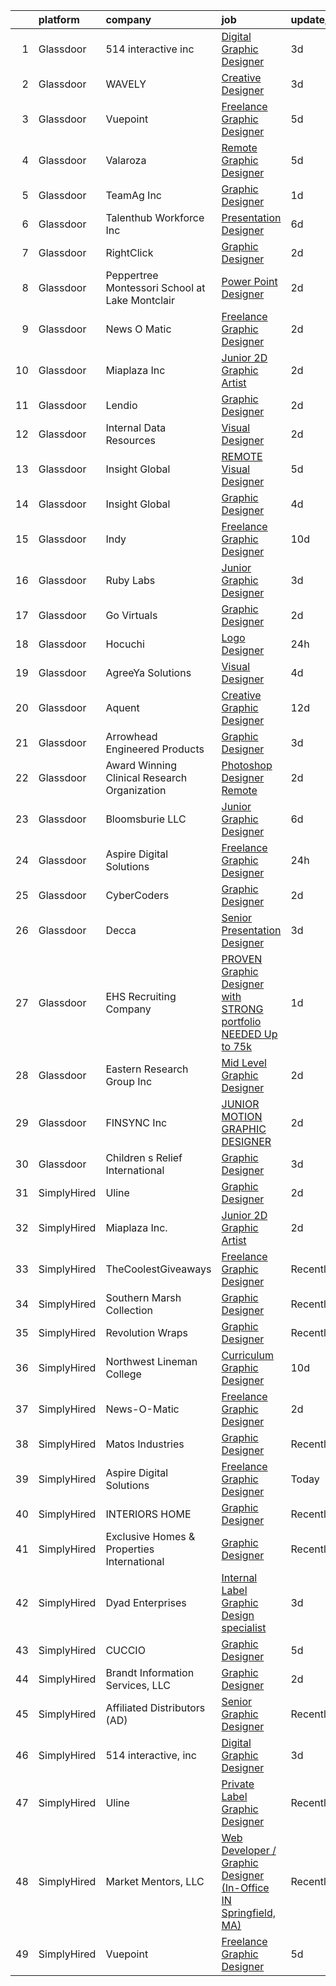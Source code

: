 

|    | platform    | company                                        | job                                                                                                                                                                                                                                                                                                                                                                                                                                                                                                                                                                                                                                                                                                                                                                                                                                                                                                                                                                                                                                                                                                                                                                                                                                                                                                                                                                                       | update_time   | location             |
|---:|:------------|:-----------------------------------------------|:------------------------------------------------------------------------------------------------------------------------------------------------------------------------------------------------------------------------------------------------------------------------------------------------------------------------------------------------------------------------------------------------------------------------------------------------------------------------------------------------------------------------------------------------------------------------------------------------------------------------------------------------------------------------------------------------------------------------------------------------------------------------------------------------------------------------------------------------------------------------------------------------------------------------------------------------------------------------------------------------------------------------------------------------------------------------------------------------------------------------------------------------------------------------------------------------------------------------------------------------------------------------------------------------------------------------------------------------------------------------------------------|:--------------|:---------------------|
|  1 | Glassdoor   | 514 interactive  inc                           | [Digital Graphic Designer](https://www.glassdoor.com/partner/jobListing.htm?pos=121&ao=1136043&s=58&guid=0000018354a725d194ff2ef3c0c940cd&src=GD_JOB_AD&t=SR&vt=w&ea=1&cs=1_70a7f826&cb=1663572584223&jobListingId=1008143972273&jrtk=3-0-1gdaae9flk24n801-1gdaae9g8irmo800-b6e87fc7b1892053-)                                                                                                                                                                                                                                                                                                                                                                                                                                                                                                                                                                                                                                                                                                                                                                                                                                                                                                                                                                                                                                                                                            | 3d            | Remote               |
|  2 | Glassdoor   | WAVELY                                         | [Creative Designer](https://www.glassdoor.com/partner/jobListing.htm?pos=112&ao=1110586&s=58&guid=0000018354a725d194ff2ef3c0c940cd&src=GD_JOB_AD&t=SR&vt=w&ea=1&cs=1_3bae1657&cb=1663572584222&jobListingId=1008142625068&cpc=C19BE7EA145E205E&jrtk=3-0-1gdaae9flk24n801-1gdaae9g8irmo800-737676f5c0154e20--6NYlbfkN0CFsUkZ6y3FSz-mlD6L7ejB8QaNpXOZA9zECJrBSE1jTBuhyi8Ho6Z4rULrzApPUifffnvidq19erh0reHKuG2LGc-PaRBg9_M0nqUEoXY92QLSLCyvHryPIiTvUUp5E52ygbl_J0t6Wlvg8176ui6xWQB72LXkP3TfZk74oz6EzRA-RHxjNBNckmwEB7dQDsWUur0ybr_nnUM5aVqFkuqHcqUP8596NzyNr1alZKCx-0TOqEkjmiYemtzJEX638wL2Z2OJpvSTtGbH59bvAZbEhQ5-FtMcCI-Dda_fSHwhTg8sOm7KMPvT3PR3eRYJi-cdyYg8agaABcDhV3jS4-2w4AgnKZIA-U9x7SGu-dL5qDlyWLGotPZ5rl-tKXRtBccoFewnRE6_1ZNPSe_x1p4-miq4AQlMtARnXTwAB80YXiIAOBLJheTjTr5buF3QmNiJy7p0NxOAa7ShtJ1cpNjyjOn_yoKXxLlrh3NO635D1jSFjyrk8-CUe4Q0yYn6WhE%3D)                                                                                                                                                                                                                                                                                                                                                                                                                                                                                                                                | 3d            | Palo Alto, CA        |
|  3 | Glassdoor   | Vuepoint                                       | [Freelance Graphic Designer](https://www.glassdoor.com/partner/jobListing.htm?pos=125&ao=1136043&s=58&guid=0000018354a725d194ff2ef3c0c940cd&src=GD_JOB_AD&t=SR&vt=w&ea=1&cs=1_b57de913&cb=1663572584223&jobListingId=1008136844147&jrtk=3-0-1gdaae9flk24n801-1gdaae9g8irmo800-1eaf2573db7a36bf-)                                                                                                                                                                                                                                                                                                                                                                                                                                                                                                                                                                                                                                                                                                                                                                                                                                                                                                                                                                                                                                                                                          | 5d            | Remote               |
|  4 | Glassdoor   | Valaroza                                       | [Remote Graphic Designer](https://www.glassdoor.com/partner/jobListing.htm?pos=105&ao=1110586&s=58&guid=0000018354a725d194ff2ef3c0c940cd&src=GD_JOB_AD&t=SR&vt=w&ea=1&cs=1_e9da47ed&cb=1663572584220&jobListingId=1008137095936&cpc=6FC5BA77C9A4CD78&jrtk=3-0-1gdaae9flk24n801-1gdaae9g8irmo800-739c9d6a71a72283--6NYlbfkN0AtR68e5gWpPxoovZgA7Udo-dcymoK0NpHFMpIgh7LYz-pALWxTaWXT-7nX6wHhEykZksmTZ5JhukyEdmiwSHwtQSTcNlpGPnpfI2cuG4LXi6WsDZ_TSUR9qkC-NbKGV2ocO6SwTVsqb7RocpBRdKx9nQofAPWA0z0YUS-MicLQY3jgsOcE-GQkrx9SQBB4eBMfwwVVqIbL8uuHGYUSNeUVMDE9aSjPv7M_7rCaR4gww0JQFOedSS6RuCx8tIvR6KeuVzpX59-7aZitPw-wZv1OBD962pVG1CaeWs2w7KGKsRSVBrfZTV0pvXKn0nhrqFGLwXEk0aW44Ddf6GHsuIbz7cktQ6xT2E8uWOwml_Bhmc5dlQveFAqkcMCIqW_iCmU0HBLUJs57-A2kM5uvrK7xjWowOyk7RTQVxQTKXBUS6cwwjU3WMwwgMwKgyY-b40dIQzXnZIX5oJegpFL-QDSGrobsWYecnAWmCZkXJ3cXNiYjOlL2BgsyPMcXpPfCuIM%3D)                                                                                                                                                                                                                                                                                                                                                                                                                                                                                                                          | 5d            | Remote               |
|  5 | Glassdoor   | TeamAg Inc                                     | [Graphic Designer](https://www.glassdoor.com/partner/jobListing.htm?pos=120&ao=1136043&s=58&guid=0000018354a725d194ff2ef3c0c940cd&src=GD_JOB_AD&t=SR&vt=w&ea=1&cs=1_92a68b46&cb=1663572584223&jobListingId=1008146671295&jrtk=3-0-1gdaae9flk24n801-1gdaae9g8irmo800-b9aa1d4a69505183-)                                                                                                                                                                                                                                                                                                                                                                                                                                                                                                                                                                                                                                                                                                                                                                                                                                                                                                                                                                                                                                                                                                    | 1d            | Remote               |
|  6 | Glassdoor   | Talenthub Workforce  Inc                       | [Presentation Designer](https://www.glassdoor.com/partner/jobListing.htm?pos=113&ao=1110586&s=58&guid=0000018354a725d194ff2ef3c0c940cd&src=GD_JOB_AD&t=SR&vt=w&ea=1&cs=1_19c39992&cb=1663572584222&jobListingId=1008133870042&cpc=F41FEAB56D215062&jrtk=3-0-1gdaae9flk24n801-1gdaae9g8irmo800-f06f0ab86d92e6ab--6NYlbfkN0DpwFV3tuw9vFlML3xauMsT_S9XsNg3VdZNHiuyFzGFEzXfSGkGfgeZuQmrRNOoRj252mLqHri0itIf68FvD0Cos3sX1nhUedQCzDRSGlFs--8KFgQWpEgsOErS4T3CBlTINY1Ygwrij_bPoCYBSzOLzslHUqA0JglBS4cMr5oydsK6sQmOuNIryRWumgJ1p2yLg9HcUogQ-p7smvTyLH3J8biMiv0N9i8hLBOOc28amzFoKGqOenWyONbqiqPP7kYvGPdCQhyXss1r7Ie__xFfV9TIY54nafWV0rDTllV7VbKN7DPh4oPUQwa5zYmFv0_6mgufFsggHNDFRuGDDApcuIMliRS7SRovyuA6olFtfN1DT14jNubUoaeiWzM5_e8lsP0gh-odeiP3LMPRgjNTWt57Hv5sdSyuGMcP1ROrZm_4AS-X3jqU9wp81Fg--9dCiz1It08aLB-R1XSIEEvnRwe-GjN3_p52D5gqDdnZ_UW9U4i_zIiQcdhqDgts4aWKb1CD9M3LiX0bLpOnUirK)                                                                                                                                                                                                                                                                                                                                                                                                                                                                                                          | 6d            | Remote               |
|  7 | Glassdoor   | RightClick                                     | [Graphic Designer](https://www.glassdoor.com/partner/jobListing.htm?pos=111&ao=1110586&s=58&guid=0000018354a725d194ff2ef3c0c940cd&src=GD_JOB_AD&t=SR&vt=w&ea=1&cs=1_527b07c5&cb=1663572584222&jobListingId=1008145262789&cpc=F41FEAB56D215062&jrtk=3-0-1gdaae9flk24n801-1gdaae9g8irmo800-93059ff389ae0ff8--6NYlbfkN0DajVhKm2w0BSo5Ce7iaCIPhcmjO74NxyvRn83K4ImaS-OWasth6sL74r2J1xbLHbaii6JQJI_fbSXC9Kg4ZM9VQ7tPTmrtyE-rpOOZYOpB9cbDlNgJll18SRS1QxL3Dpu4FVxs0SA3a6wzCGOG_3ieM6Mah9ywR7M-SmoET5E0ujnGdd8BLm-aXU0PLQQ02RxlyKjg7hK3xb95JUAwvq6Yv9NNtO9aIzBh7udZVzHap03DzmY8ppFhsZ8oQ-geHoMm2NREvI_mHTyCvuj9dQIkQQBzAC1SVzRngIvzHPQrfVCQZt-XJak6qIX8BKsAO6hPaacboTTOIXMRpvXOlRusWDZR0022GRKbAdd57LxQWxFQPPoXSO27T36IenDbWu8INo-GZDgAcsqfPVCPZzh8Se11sLu9EhAZF_MCLdxGB38ancmr7wO1zlBTAEiGYCpbGGp568tH0WetTO0p1OxU1WABOcZh_9Y8afgh68_BgopEh-cTqKVnMxVkzUDEGYU%3D)                                                                                                                                                                                                                                                                                                                                                                                                                                                                                                                                 | 2d            | Remote               |
|  8 | Glassdoor   | Peppertree Montessori School at Lake Montclair | [Power Point Designer](https://www.glassdoor.com/partner/jobListing.htm?pos=123&ao=1136043&s=58&guid=0000018354a725d194ff2ef3c0c940cd&src=GD_JOB_AD&t=SR&vt=w&ea=1&cs=1_4b67465a&cb=1663572584223&jobListingId=1008145098806&jrtk=3-0-1gdaae9flk24n801-1gdaae9g8irmo800-f3676a605f158736-)                                                                                                                                                                                                                                                                                                                                                                                                                                                                                                                                                                                                                                                                                                                                                                                                                                                                                                                                                                                                                                                                                                | 2d            | Remote               |
|  9 | Glassdoor   | News O Matic                                   | [Freelance Graphic Designer](https://www.glassdoor.com/partner/jobListing.htm?pos=103&ao=1110586&s=58&guid=0000018354a725d194ff2ef3c0c940cd&src=GD_JOB_AD&t=SR&vt=w&ea=1&cs=1_2713018f&cb=1663572584220&jobListingId=1008145393857&cpc=8795CF9063CD573D&jrtk=3-0-1gdaae9flk24n801-1gdaae9g8irmo800-fdadeb87cab68c3c--6NYlbfkN0AGHIC2U26fIwdMUMo-qToigyIwPxgSDmnER46IRi-LPA_yIblE4AkKlKAPbCupVGFtLZqOd448UgRkwfrgcJ94LwqzrjAm8WiJStqIU8Injr_y5kvIJlAtmfxcM2y4fuHWM5Y4OYNNde-fFqB4IG1aTx8BK_FGrRb0PJ5dzb6rpQI71TnV6uetCp52HH-5J_SBK2Uuql0z9s51Bqkv0MPBtbWqt6f0g9ksTN3Ux-3P4RVkRs3d9VJxgE5GYjfHXyHLh_1USOFusLx40GHQ3rSwZXjdMMDKwSoZo45nmaT_8dUCsRilZg7uPEmO2XJGxPyYwAafloM_mUs0reU5ZrtH4iP9-ugkun6Y-J6TtR-PuMcH7HAVjhi0GBs25teuPh2zI7e4vroK7w0FnKDCaDz50m8XOa1ZS_VPS3z-aSPN5yOqE9XbNFWKPjskOE_kQ315hiwpRuHJSVNM0_Qs8G31N4Iuj7rd6w3IUXQtcTyGs5BwqtHjiDt_)                                                                                                                                                                                                                                                                                                                                                                                                                                                                                                                                     | 2d            | Remote               |
| 10 | Glassdoor   | Miaplaza Inc                                   | [Junior 2D Graphic Artist](https://www.glassdoor.com/partner/jobListing.htm?pos=104&ao=1110586&s=58&guid=0000018354a725d194ff2ef3c0c940cd&src=GD_JOB_AD&t=SR&vt=w&ea=1&cs=1_e23fc358&cb=1663572584220&jobListingId=1008145863760&cpc=F41FEAB56D215062&jrtk=3-0-1gdaae9flk24n801-1gdaae9g8irmo800-99277e83e8492a69--6NYlbfkN0DjQnc6hrle_qu3rFDiNf4qBj6IR9hChnjpy41w_ToknPplMzJ1ZrEgNfTnNiNW14vzbocOFTdABUZvvPBVeiujpvlgRA61jqgQmHTAkYachitj6LF8J--xY9ul21Pm3aV5UYkEiq3gMoPORrUFFc13klJ4oqpsP0WK2G3QQSkUhbpmbMMYpU7WnypKIvOMsGCGEhhqMzFsncblHHEQJW_DdeISoFjJ76NPq7xQP-chW1VrKDTUyFZn1qx5PlmOI9gualFQ6HkAQR-W3P1tGvU33r8B9LS405djFt4MPJxg9IqQQ2LFvjREqd03DvyRbgcr5cc6dwZZtr0rJ-Ozxm4ukKbfogVi0uM4OHPED_emojH8EFFgx6A_bZuAFHf4Oa2JGPUz_X_snZDLtxrLDWRJh2Kh8l8DAREY_W3uuKT0eBcieMVpg7DstNsn5V8s3ma9EFfEoSW9uw5TydLNaqXfYxARGRmpMEsj7nPXHz_fl5bUxQO0BahQoqgHc0KZ-TKf-WSMJpLqvg%3D%3D)                                                                                                                                                                                                                                                                                                                                                                                                                                                                                                           | 2d            | Remote               |
| 11 | Glassdoor   | Lendio                                         | [Graphic Designer](https://www.glassdoor.com/partner/jobListing.htm?pos=106&ao=1110586&s=58&guid=0000018354a725d194ff2ef3c0c940cd&src=GD_JOB_AD&t=SR&vt=w&ea=1&cs=1_13b1ca0c&cb=1663572584220&jobListingId=1008145730374&cpc=8A48E7D5890B96AC&jrtk=3-0-1gdaae9flk24n801-1gdaae9g8irmo800-728fcc5ca9b1a947--6NYlbfkN0DeDTa8A5XXaP3hF5RUeGNUidlMB_lbQpEViSkLjPD18H4tnerHt4majvAAfyJrokhr0rstVQpyf9jWpNm-qURlZ8CK8g-Sfr-CVBr9OX_cy0NZleQoW230nCfpHjyeungrhHqtRGSNGUXzdZmu_sw59dV6q12y4aT7O5_qvC-GVnkBByae03atcXDMquGjfQ16_8yJyP9wruL0zSuAPGat0M7gGqq2ZU2Nu2DvxEiBts5EL-D-DFGiFmDGC-hWJkXODWbVVCbLn6QGxwk8XWkpwgMEVM55kEIBGFowqEhynXiK5FKD13uWCmJn7JnfE0kKQlBzQ5FYAMezB9Va5a9l0FieyUex-dQSQht_8_oVd41JsxWPKsxM5SaHqd7ghGdpTtJPXu19LSxpJz2Ll05lm9fZdwV3IPDvGgBrILakaXvft68KuZ91vcg6jnnt4f9hJZb0Uc0447pe0e43lrJgFtiSFqbEauDjVkjoeExfCUkshCwKNy9qDynvosNEuw7cHTsZCHWSd-W3WrTWCnsWHZXcVZSTz6eQp_qLyb0MKs4MxIdcBMxkC4pA-0NXsFOHMlC-bNz0-NK1TFN8nRGGXqBmJgnD8UxkoM6FVE0fHPfsIMpiTBY0)                                                                                                                                                                                                                                                                                                                                                                                                               | 2d            | Lehi, UT             |
| 12 | Glassdoor   | Internal Data Resources                        | [Visual Designer](https://www.glassdoor.com/partner/jobListing.htm?pos=114&ao=1110586&s=58&guid=0000018354a725d194ff2ef3c0c940cd&src=GD_JOB_AD&t=SR&vt=w&ea=1&cs=1_becb8c52&cb=1663572584222&jobListingId=1008144747742&cpc=AC285F3A3ECA6BB0&jrtk=3-0-1gdaae9flk24n801-1gdaae9g8irmo800-4f85c4946241a77b--6NYlbfkN0D-IIHpRgNhhiguU_t6VlqfhfFf3-SclHiEW6RanCpGL8wFVSAuk-AYI9mZ-8RRobdSsNBjI_YL_T6vgtWjjpYnO6jHzn2yzDMqO9uVUSI6dTywGxEXfqAEn_gSOqvJuYR9q3m2dtMdRBfvhUYTDDt5uezfNUcst87bHAGPI7DBV0QruRXBh4TxhoB1bo671sGTlszNP5cQdFlDEDhfbnH4X0JeoEUSKuHuvMRhPWrvAiiXL-EoygqXhcNyx0XfRe3PYevJQn4tmdWTP2ivLvw59tcdTJuc3KMOzTtE0RwdKRU17QgX3SAHB1Pqs1swo13oJShadTRrvNenX_7loEgbE7cL-7O_k5SOqywO4z3m-UOfB_yTJ6CYMRRwiKMdKTeYBYTQ8RAjPFf3MLE-hN68tOpgMeL37K3gdJ3SUnDmp_2DDpFfambYQh99WxmMETBXls_UTxjvQx57cmsp4xQkELE_A_LNicQDFw3tJ61VJUusWkJG9qqWLqhwYB2qwPs%3D)                                                                                                                                                                                                                                                                                                                                                                                                                                                                                                                                  | 2d            | Remote               |
| 13 | Glassdoor   | Insight Global                                 | [REMOTE Visual Designer](https://www.glassdoor.com/partner/jobListing.htm?pos=115&ao=1110586&s=58&guid=0000018354a725d194ff2ef3c0c940cd&src=GD_JOB_AD&t=SR&vt=w&cs=1_c84b76a6&cb=1663572584222&jobListingId=1008136674187&cpc=32EE424DE2B657EB&jrtk=3-0-1gdaae9flk24n801-1gdaae9g8irmo800-f01fef0d0eb6f567--6NYlbfkN0BKkHZu3wF05EeDimN_p6sYpKCMArvwa95YdH7UpkaBCqc7l59ErwqcNyJfBJh_PkTKBgkLBZIHCS1Zeoww1TSIixyg2Zj4kuxCm2NRDqk6pTbkoF3FaJk-he2laKmQYaK7HyvWZSobA04GUhS_Smrox_-VigmtH4vpznJrQX3OE5q4Z-rq9OH2QiV4AfQlpgxZ_iBIfeAEQ5PzR_Tp9vqEIb-bRy-X5CdcY7XYy9FU6mmC0PW5qMBsKW2Xb55YrM09N90MUMZ3tqNaOiI7UEgkdKAtXmLJnWQBmZMrUUFq425UbRTED57Dd6Q1CbWN8f24TFRrTdwy7dKduQtaU1Udheq-vLGGkc1zkqmWfg2XBO7Dk0fAjKnBr6ThfEDaIMp3F7pPo_snpfJ4WnPwVXsC2lO-T3Mwy4-1ag1-jVO4xVYbFtHNQgGsAl2Uv9zAWIJZbS42RDpQagshy8N7xig3ZTaEb10akCg0EyMzkGVIDgF7wkgjJIFs)                                                                                                                                                                                                                                                                                                                                                                                                                                                                                                                                              | 5d            | Raleigh, NC          |
| 14 | Glassdoor   | Insight Global                                 | [Graphic Designer](https://www.glassdoor.com/partner/jobListing.htm?pos=116&ao=1110586&s=58&guid=0000018354a725d194ff2ef3c0c940cd&src=GD_JOB_AD&t=SR&vt=w&ea=1&cs=1_f3d340f1&cb=1663572584223&jobListingId=1008140284035&cpc=3BA4CE39D5B5DEF5&jrtk=3-0-1gdaae9flk24n801-1gdaae9g8irmo800-0c2012a440d9967c--6NYlbfkN0BKkHZu3wF05EeDimN_p6sYpKCMArvwa95YdH7UpkaBCi52Bcb3JNt3QpXU1JGZrLRaT4-sbI7ZNj7oVphyX7jfnA5KdYmN_jJyCugDgxDzB-HnRs_8BQjdhyPHXV-_kFssF7NQKmbC8I_V-loY2WK4Broq4jmSKI8FJrPD37Tadv_ELABB4aEtRhPy9Ml6FmIh39wKVIssbTEYctTY2Ot_bChXwHM4Nc9b4r159YFSPCRvekHENzfZxy-p-uOwqhGWq-KmkvpC2xgInjg8UewDWNB9CiARbVuJvVhw6N26SoDUb_r1mTQ46nrt0TCltzgi1aV-N45-hCi3agZMvuyPGO6uBcZkZFY9QllkkGidFfR0bdrjScNG2z-APduE8pe3BLwZqAzXTEz3SzxpVQYuFBdUs6M3l-fS6l2y9PbL2xPFUmwBylYMg6CpQtVfnrSdhvPVH4245xOz2pwLARp5i1VD5CfGUkqs-rvFLaqNlOP_nJXGekwbaHniDqHOnEE%3D)                                                                                                                                                                                                                                                                                                                                                                                                                                                                                                                                 | 4d            | Remote               |
| 15 | Glassdoor   | Indy                                           | [Freelance Graphic Designer](https://www.glassdoor.com/partner/jobListing.htm?pos=119&ao=1136043&s=58&guid=0000018354a725d194ff2ef3c0c940cd&src=GD_JOB_AD&t=SR&vt=w&ea=1&cs=1_e013f47e&cb=1663572584223&jobListingId=1008126044239&jrtk=3-0-1gdaae9flk24n801-1gdaae9g8irmo800-8e21500441368e7c-)                                                                                                                                                                                                                                                                                                                                                                                                                                                                                                                                                                                                                                                                                                                                                                                                                                                                                                                                                                                                                                                                                          | 10d           | Remote               |
| 16 | Glassdoor   | Ruby Labs                                      | [Junior Graphic Designer](https://www.glassdoor.com/partner/jobListing.htm?pos=122&ao=1136043&s=58&guid=0000018354a725d194ff2ef3c0c940cd&src=GD_JOB_AD&t=SR&vt=w&ea=1&cs=1_38e3efe0&cb=1663572584223&jobListingId=1008142587933&jrtk=3-0-1gdaae9flk24n801-1gdaae9g8irmo800-880641bb0461eac5-)                                                                                                                                                                                                                                                                                                                                                                                                                                                                                                                                                                                                                                                                                                                                                                                                                                                                                                                                                                                                                                                                                             | 3d            | Remote               |
| 17 | Glassdoor   | Go Virtuals                                    | [Graphic Designer](https://www.glassdoor.com/partner/jobListing.htm?pos=130&ao=1136043&s=58&guid=0000018354a725d194ff2ef3c0c940cd&src=GD_JOB_AD&t=SR&vt=w&ea=1&cs=1_057bfcfc&cb=1663572584223&jobListingId=1008144791599&jrtk=3-0-1gdaae9flk24n801-1gdaae9g8irmo800-ce4bf21075b0a9de-)                                                                                                                                                                                                                                                                                                                                                                                                                                                                                                                                                                                                                                                                                                                                                                                                                                                                                                                                                                                                                                                                                                    | 2d            | Remote               |
| 18 | Glassdoor   | Hocuchi                                        | [Logo Designer](https://www.glassdoor.com/partner/jobListing.htm?pos=126&ao=1136043&s=58&guid=0000018354a725d194ff2ef3c0c940cd&src=GD_JOB_AD&t=SR&vt=w&ea=1&cs=1_321768c6&cb=1663572584223&jobListingId=1008147386254&jrtk=3-0-1gdaae9flk24n801-1gdaae9g8irmo800-7fc6164bb9f436aa-)                                                                                                                                                                                                                                                                                                                                                                                                                                                                                                                                                                                                                                                                                                                                                                                                                                                                                                                                                                                                                                                                                                       | 24h           | Remote               |
| 19 | Glassdoor   | AgreeYa Solutions                              | [Visual Designer](https://www.glassdoor.com/partner/jobListing.htm?pos=102&ao=1110586&s=58&guid=0000018354a725d194ff2ef3c0c940cd&src=GD_JOB_AD&t=SR&vt=w&ea=1&cs=1_01dfca1e&cb=1663572584220&jobListingId=1008139484093&cpc=654405A9B1E0A9F5&jrtk=3-0-1gdaae9flk24n801-1gdaae9g8irmo800-8e20d8be5bc5e824--6NYlbfkN0Dwb_YIohz4zuU9-hizYTxpAJ9-qZQvsILXUPhgrrTAx2aTkX-g9zvZBk5TzOEmmnWaA-KmWkntyonPptqx3vYNCahz1yxzCCkBXCCKAEL6J7zcm0Qx7QqpT44fz16tIWZBiAGj-JzJPJkx3k6xq-I5-WW__V5atWVp8dzOtPv39G903QqaLl_SjhBQePRijnWcwK_tK58hUugUF2Al0JlNBTbANJPhid4WMLgo_Fp2MZ-VX45PVdLFpgyCLrIRuwyGzBKi4KmzS9dgLVtXXOqZpAZuZlB1iCerxGn5W9eTsVRbLsxfwOR7qc-if5vIEHZGcxZ5knlgMbTyvMsPsyHRsC2WRANfL_PZvR545l4KwWEtXiNVBBxJhC8MwEI05Kxv0qVqS58EhQP41jGeRanDDK8zdilDPkdvgth2R406DVP2Wph3blPLwtO29TBEyTHSXL0TVkGk9h-aDdgIl_TMMTODlf1r7687VcXp__Xa5j2cUzQ3okmH)                                                                                                                                                                                                                                                                                                                                                                                                                                                                                                                                                | 4d            | Remote               |
| 20 | Glassdoor   | Aquent                                         | [Creative   Graphic Designer](https://www.glassdoor.com/partner/jobListing.htm?pos=117&ao=1110586&s=58&guid=0000018354a725d194ff2ef3c0c940cd&src=GD_JOB_AD&t=SR&vt=w&cs=1_cfb8583b&cb=1663572584223&jobListingId=1008121287489&cpc=3BA4CE39D5B5DEF5&jrtk=3-0-1gdaae9flk24n801-1gdaae9g8irmo800-dbe967c4271b2a03--6NYlbfkN0DMrcEu7yrtATojKJA7cEzGQ3FdRGWLh0CZQInL4ECGI9gD0Wolx9R2EDT7B77c2cQrmbkUFXy7nLgoDEvVvGH1Wvn1HFp5P6WeKpQKU34EyEIJrdkCKlz3Ly8g9UXKHEiOlTJecRlKUl7acA-eIPmhM812k17EAjoss5kTsT_fwr9NazbJ_mUs2uhspIXUCuEXzvv5uTuxYN46Z6tY_0gGR4D0Ccs_w81vGtR12mCHQkrfw92SUlObhrp5IPdf7A5kB9kvhHBn5Jb9oXs4qOP1PPYmlIyA1BLU-GxqLGjuakjS2szdsrcJ1UyXaKa_IKa6G2lycsP0_E5AfpY8a2Q7HFQVdTFVbwH2cxmnuAPYlz2E79JrHRUry5aFFFeXjrK3r8QEnl9erFGhk7ffMx53Z-jEyYBgTd65l0j_aA75HBpU3t7C3KIfeUG2xQACwKjRkGChB1-T5lhO20pnHFaF)                                                                                                                                                                                                                                                                                                                                                                                                                                                                                                                                                                         | 12d           | Remote               |
| 21 | Glassdoor   | Arrowhead Engineered Products                  | [Graphic Designer](https://www.glassdoor.com/partner/jobListing.htm?pos=107&ao=1110586&s=58&guid=0000018354a725d194ff2ef3c0c940cd&src=GD_JOB_AD&t=SR&vt=w&ea=1&cs=1_0c70ca8f&cb=1663572584221&jobListingId=1008142479881&cpc=6FC5BA77C9A4CD78&jrtk=3-0-1gdaae9flk24n801-1gdaae9g8irmo800-cc8116ba41b8f4c0--6NYlbfkN0DeMvkX-53smcWQPNkYsBZFBaIuX1yZ3W0LjfbXc5OGcIX2FwHKnRHHxzM0zMEE4hFQq8xCSEcPWBqlL1EQo92oSfz5sbNfAzTbfOf7sVMPDHQblZV1X-usV4IVA9gZFZl0W_JrJb2saqYAYlDGYI4_lv01emX5H2JluGZ4GX6kOmNYir-0mW2al1C_XsP6izWgQ0Zo3AUJgQtgCa7ah2qzrk-N42T1spqQ5JRu11DwsmSS_oEZb8CDyxQeABBJxbIcb1apyHJ4Cv0l3VUXug-YIAMw3OQAqKJYESZwRV2rKLx-B8ilthnadEglVL2cy5ttAxGnP0GKHA1UFgQp2rE7Yd3NcTv1-4UMyTsDWea4zb-ZAAL9jhp42ToRnCxgHA5a1IDBeoBBLFYy2xIN6o6h7ZjxlNK_emoQlfL0YDXXisddkqlEDlaT6E0czMs0Z8WoaVT9hFCgwT_f0Z_Gwnxi-q2YofsKS4AJ1iY3i3Nnk62eECziI86wkfrrcOGxGE4%3D)                                                                                                                                                                                                                                                                                                                                                                                                                                                                                                                                 | 3d            | Remote               |
| 22 | Glassdoor   | Award Winning Clinical Research Organization   | [Photoshop Designer   Remote](https://www.glassdoor.com/partner/jobListing.htm?pos=108&ao=1110586&s=58&guid=0000018354a725d194ff2ef3c0c940cd&src=GD_JOB_AD&t=SR&vt=w&ea=1&cs=1_bb4e8302&cb=1663572584221&jobListingId=1008144475055&cpc=D69957E0862862E0&jrtk=3-0-1gdaae9flk24n801-1gdaae9g8irmo800-408acba2c8c62e7a--6NYlbfkN0AFCFO55fpwWo6oa9JKI3JcI2oWVPcccBj9Y6s5O2226Dvh15T1RmiKUF6Bkk2Tk4Z7BPQqCa54-e064Id8IzH-IWzj5_pJAzwqp1oR83P9plMbnmddAKZul6IIHzOn2_DJQREza9zEew-mX-MVDNw2Oq34c8u_ibHHSjmigu81FZv_cOnB6PCrwTPxMudVulWeBRWlCDxQ4GE41KS-7FmBlrcyqK7jonkVU7bLz_NJleFH7sD211UJJvWbcDfVfnzEF5W4AoeYFjJk0i32bAwmWgWem74TqrbCTNjQrtUawntTv8Jk2gKVIqB7n7JPjUjUC6EZx-BoqN8QJ-QvLTcJ_zxC5tf7ASNfVn8_If_HvaJ_nnBLmtyOI9DOYMMFkhm3wUzT2aK0ze5Ur8yCGPNpqHRa5KyDgbW6xc5gVXzh-CZtWvU7R9vgqwhlfxocBoKdOracnKBozNWQbaP1SNYRq2EpByCcKdxdgqD9RDAdRmFnr2qhnTRosjo3xR8e_tkNJKSiYaeZNQ%3D%3D)                                                                                                                                                                                                                                                                                                                                                                                                                                                                                                        | 2d            | Remote               |
| 23 | Glassdoor   | Bloomsburie LLC                                | [Junior Graphic Designer](https://www.glassdoor.com/partner/jobListing.htm?pos=128&ao=1136043&s=58&guid=0000018354a725d194ff2ef3c0c940cd&src=GD_JOB_AD&t=SR&vt=w&ea=1&cs=1_6069a4b8&cb=1663572584223&jobListingId=1008134219433&jrtk=3-0-1gdaae9flk24n801-1gdaae9g8irmo800-93564ec7af68bf52-)                                                                                                                                                                                                                                                                                                                                                                                                                                                                                                                                                                                                                                                                                                                                                                                                                                                                                                                                                                                                                                                                                             | 6d            | Remote               |
| 24 | Glassdoor   | Aspire Digital Solutions                       | [Freelance Graphic Designer](https://www.glassdoor.com/partner/jobListing.htm?pos=101&ao=1110586&s=58&guid=0000018354a725d194ff2ef3c0c940cd&src=GD_JOB_AD&t=SR&vt=w&ea=1&cs=1_8157f496&cb=1663572584219&jobListingId=1008147894034&cpc=1D891ED3EFC3904E&jrtk=3-0-1gdaae9flk24n801-1gdaae9g8irmo800-6175f33c9458387f--6NYlbfkN0ACTeRvGRFS6hadW-07x_K1RnsIE8OdH4tufuZ5eRAiXiBMjpttGdYmRHwUIwYX8tVYV4Ffj1XwgHxXLX8ZdjkYMQRO9qWGshEggSecJTreSVeNDKuqhpbUN1mg213RfyuEcEE1C2oDDjL6MXaJDc7ltJgc_wZMDBQ90QfmO22vZGajHqoyCDScxmRI9qU07BDg1_PTVd70TAC2qqNxElZd1div392857Xcx-X9FYMyO667aDj7lDhRPXbkT5Z3vpY5AWRT3Ig5odJnoFpN6VuAeC-3GdEPVE4FGi_8gph2EAcivOTfByznJ2jjMx2U7vcPnPhFETtVBoa8RWsL_ZVRlV-zFsGqGoUQqt1pR76l1u0MHDh0Jszsrr4k2nlyCzJYtkJo1SfBzXpTquJfI7cfjuJ6chVQa8qw2Xj7J-_l_5XmkckTYeOlQp9wXlv0rIeriUPRZtBopFnCkWv3r0nqzssnnZ5ufcvRtaG_ma6UJoJDcX4jWCWuS77KWRm0N4iZZ9z_FxkBhA%3D%3D)                                                                                                                                                                                                                                                                                                                                                                                                                                                                                                         | 24h           | Remote               |
| 25 | Glassdoor   | CyberCoders                                    | [Graphic Designer](https://www.glassdoor.com/partner/jobListing.htm?pos=118&ao=1110586&s=58&guid=0000018354a725d194ff2ef3c0c940cd&src=GD_JOB_AD&t=SR&vt=w&ea=1&cs=1_195917b2&cb=1663572584223&jobListingId=1008146013164&cpc=F41FEAB56D215062&jrtk=3-0-1gdaae9flk24n801-1gdaae9g8irmo800-16c0ec6f8ca306b8--6NYlbfkN0CpFJQzrgRR8WqXWK1qKKEqALWJw739KlKqr2H-MSI4eoBlI4EFrmor2FYZMP3muM0tqmUw6C3hYOCz7ycIdKRy4dBzchOTwgBeIbLzDVU31COZ6RNqHnJ2qjdPiE9p_XKrO4dYwWVm-jp8h4jdw7b3sBs7-UgtP4V1AriSYglN9FIOasA3eEzuovhivHnEYvtjaaHFaP0Z627-1qx2gsoR3hOxkFpnczKwoi0gXo-xhloO-Y4iK0ImD-ZLbdntezT5o6vOYuHvK6peRySUl9oKzYHeb5kuq1K93QR-hDBodQjmneLvqDGG8tw8tRVTuTbcnNtcbpDhgyLH6NrdhyeK6CNMh1gymz7Me08rUmVkkzaiwQijm9VqiXN0VlL0UodI1MeETNeKTc0rdsI8f6iX2H_08J8LuKH0LM2RxF_MH6SSWPvwe9Hy-ioBiB1EglFIAcCsnbWn_vygASpEz7EiYLoTuMZFYAiBk0j7VhRzOU7sKUp59zTc3S3qWMH6U8wYqh7iirXipuXNCxJEXcCiIuEd_13d56nJu8sMIqZOi1rqXVZkE1SIK9DEXIDqbOzjFJ4WSlr_kHxWCrPYL79fRQdl4j9TsDoJaO-Hv3vUoUOOG0Nx0ThqYtBtokoOk5s0AWAsNh-zs41AzSUw4lzqaNKKImf0POLmLgsu9GOZoQbb0hDmu0u5TIh0RbpwNdONrBWZmR3K2mH_aE0MtT8P9lvsLRsyi5Hj48yrAJ9R2QpBTnari7sIzl7V4UAyQg2X3ouiBM8OjBs7pr9bG3H_c5Ksh7roBPXGgfgKDskggSRqMfmgZ6MloPsrl_7gtMnPq0um9GIgVkOFcoRCLwVfNpXSH75QQ0PR8ejO0lBnj8rU_QgELa3ILhn9UziPqdQ65ztG8h-kgBLD4LsOyJcKHRrUsv_dVE8S5Wj7FM28B_uUQiqq81EYIPA7ZjqRQNgb3rGvuBKSmXURQXCusEzjo9nVseRl6NlFLRVxKfoXHaZ3f0P99QuqJZ64VK7A4PE%3D) | 2d            | Buffalo Grove, IL    |
| 26 | Glassdoor   | Decca                                          | [Senior Presentation Designer](https://www.glassdoor.com/partner/jobListing.htm?pos=109&ao=1110586&s=58&guid=0000018354a725d194ff2ef3c0c940cd&src=GD_JOB_AD&t=SR&vt=w&ea=1&cs=1_8fcb57b8&cb=1663572584221&jobListingId=1008143210243&cpc=D2F1DE17EE1F43B9&jrtk=3-0-1gdaae9flk24n801-1gdaae9g8irmo800-25445100bec5a363--6NYlbfkN0AGGlp0_YpHPJA44G-lJxZlHGV82bGhRPcVe1TT3PmS4PlD4H1JjO-peLSuotfoPkugpsOrgkUDVkHpDFrtCVyqN8ibmJw4uOYNMoQ42mSNloiwMNwOV1wbSLWanc--t3JqQ59ohlTRW35y5i1DCrYSH0_oEI5GBpBWGmzCCGRTGEjY_GnmPudsJtU3Iu18PjLg5yhgiN02FzT59Wict3235GKFYGEPixAOeQslvYVD02orPiEYaLn4F139u0MR4_0FiCeRnw7x2OCq0eRoJrcX4OayGjOg91ymoYopbshF6lsVqK4jrJDLlVU4GWGOecrs2KwQri7yAACRY0hD_ZmhmnjhVnA2TBpE51bIQc0DX1PA0vK9m7ssxjFYLFwf7ifYBgJM8z6H8DZYF-uX6yDq2vXu_34kd_tZ5gArTLGgw1AGbdIDEHZpMHmg8pLzVG8EKPQFJhRNIfIUo0V4TCIJjOx80eDiSxb1kFudm-h2pDzm2aPbVGSbUN4TfGLwVRRmJ2B7nDmO9A%3D%3D)                                                                                                                                                                                                                                                                                                                                                                                                                                                                                                       | 3d            | California           |
| 27 | Glassdoor   | EHS Recruiting Company                         | [PROVEN Graphic Designer with STRONG portfolio NEEDED   Up to  75k](https://www.glassdoor.com/partner/jobListing.htm?pos=110&ao=1110586&s=58&guid=0000018354a725d194ff2ef3c0c940cd&src=GD_JOB_AD&t=SR&vt=w&ea=1&cs=1_51dbc0d9&cb=1663572584221&jobListingId=1008146598675&cpc=9908D8D4413DBB8A&jrtk=3-0-1gdaae9flk24n801-1gdaae9g8irmo800-3441ae5e6735750c--6NYlbfkN0AGxdcAvCc_rbXRB2tq9D17SL-3dWdoHEr0KLVJjZK6PI628In6DgzhZoVsMW_n5sIoNzeRGGtVJeBK1yBfD-BjM28op6tgvDUrLxkuGgOpx8hnRtEdeeIVMY2woGZ8vZ8fDIsIX-_hcTwCsfXr2vUGqTLr7EWihhqJwCHzAosxCtdYWq-ejtVCXgKj3sIQoVD0qXKbJg24CuwwdYwkfITKvtWjzOLCvwmu0WsGuZZQ1bX8zfUGFkvzO8yTNiOJfA5xGsTAsfP5XLygs3oH2zOOmux0zLoSRmtiY7EsPdFfBPWWPuWO0lMvwqsPA3Zp7lvKcat7RokgT4ibDKYN931qEpmBJwyS-n3dIeP2csYwzAcD0ZScVnLh3VhfxHTSJkqTSBK6WDJZ5I_9D7VlGk2rGdKseGmSoe0bRBLiSwfdy4_zp_HqdoNUf4ezQLu6K-9Zv3Pzx1CJgsGOY8ehHK48rXQfCjEbKdZhTSiKLsUDp46ijfPDbpCTkF3UmDtD0_w3n07lIlT9Tw%3D%3D)                                                                                                                                                                                                                                                                                                                                                                                                                                                                  | 1d            | Atlanta, GA          |
| 28 | Glassdoor   | Eastern Research Group  Inc                    | [Mid Level Graphic Designer](https://www.glassdoor.com/partner/jobListing.htm?pos=124&ao=1136043&s=58&guid=0000018354a725d194ff2ef3c0c940cd&src=GD_JOB_AD&t=SR&vt=w&ea=1&cs=1_a3950c2b&cb=1663572584223&jobListingId=1008144333406&jrtk=3-0-1gdaae9flk24n801-1gdaae9g8irmo800-113d6b615aa9a5fe-)                                                                                                                                                                                                                                                                                                                                                                                                                                                                                                                                                                                                                                                                                                                                                                                                                                                                                                                                                                                                                                                                                          | 2d            | Arlington, VA        |
| 29 | Glassdoor   | FINSYNC Inc                                    | [JUNIOR MOTION   GRAPHIC DESIGNER](https://www.glassdoor.com/partner/jobListing.htm?pos=127&ao=1136043&s=58&guid=0000018354a725d194ff2ef3c0c940cd&src=GD_JOB_AD&t=SR&vt=w&ea=1&cs=1_9a8b4de5&cb=1663572584223&jobListingId=1008145128829&jrtk=3-0-1gdaae9flk24n801-1gdaae9g8irmo800-d89296cd693229af-)                                                                                                                                                                                                                                                                                                                                                                                                                                                                                                                                                                                                                                                                                                                                                                                                                                                                                                                                                                                                                                                                                    | 2d            | Remote               |
| 30 | Glassdoor   | Children s Relief International                | [Graphic Designer](https://www.glassdoor.com/partner/jobListing.htm?pos=129&ao=1136043&s=58&guid=0000018354a725d194ff2ef3c0c940cd&src=GD_JOB_AD&t=SR&vt=w&ea=1&cs=1_e28baab0&cb=1663572584223&jobListingId=1008142740615&jrtk=3-0-1gdaae9flk24n801-1gdaae9g8irmo800-3ae14f90fbbb40ed-)                                                                                                                                                                                                                                                                                                                                                                                                                                                                                                                                                                                                                                                                                                                                                                                                                                                                                                                                                                                                                                                                                                    | 3d            | Remote               |
| 31 | SimplyHired | Uline                                          | [Graphic Designer](https://www.simplyhired.com/job/46N5l14CuRiqA_4oCvzB9u22DthESjVHvnctm1HZAiT-F7Jub7yLwg?q=graphic+designer)                                                                                                                                                                                                                                                                                                                                                                                                                                                                                                                                                                                                                                                                                                                                                                                                                                                                                                                                                                                                                                                                                                                                                                                                                                                             | 2d            | Pleasant Prairie, WI |
| 32 | SimplyHired | Miaplaza Inc.                                  | [Junior 2D Graphic Artist](https://www.simplyhired.com/job/rEXXMvpwuOyl1GvMORQn5WeX5D1eP-qz4d7dZy0ZJih4GVJSdCVnMA?q=graphic+designer)                                                                                                                                                                                                                                                                                                                                                                                                                                                                                                                                                                                                                                                                                                                                                                                                                                                                                                                                                                                                                                                                                                                                                                                                                                                     | 2d            | Remote               |
| 33 | SimplyHired | TheCoolestGiveaways                            | [Freelance Graphic Designer](https://www.simplyhired.com/job/RLeVriDFQ-0N3S_bXsJCIexmjRXoQ3XP0WH5-IiM4cMpTwLU6dm8JQ?q=graphic+designer)                                                                                                                                                                                                                                                                                                                                                                                                                                                                                                                                                                                                                                                                                                                                                                                                                                                                                                                                                                                                                                                                                                                                                                                                                                                   | Recently      | Remote               |
| 34 | SimplyHired | Southern Marsh Collection                      | [Graphic Designer](https://www.simplyhired.com/job/tiqS1UiWmhQ6yRKXXRqII3YtiZ6r2gADugRIpTcLFEcXpIYOoRJrUw?q=graphic+designer)                                                                                                                                                                                                                                                                                                                                                                                                                                                                                                                                                                                                                                                                                                                                                                                                                                                                                                                                                                                                                                                                                                                                                                                                                                                             | Recently      | Baton Rouge, LA      |
| 35 | SimplyHired | Revolution Wraps                               | [Graphic Designer](https://www.simplyhired.com/job/0IoJXSVhf8N3kXtF9qAukKjtNWYoeZEKC5fUUQyB1wMjySCxvLQYoA?q=graphic+designer)                                                                                                                                                                                                                                                                                                                                                                                                                                                                                                                                                                                                                                                                                                                                                                                                                                                                                                                                                                                                                                                                                                                                                                                                                                                             | Recently      | Lincoln, NE          |
| 36 | SimplyHired | Northwest Lineman College                      | [Curriculum Graphic Designer](https://www.simplyhired.com/job/Ww5FehEg7C4xohs8UYT7tqABbJiNJxd6GuNLWQFIwq2GADWK3iwW0w?q=graphic+designer)                                                                                                                                                                                                                                                                                                                                                                                                                                                                                                                                                                                                                                                                                                                                                                                                                                                                                                                                                                                                                                                                                                                                                                                                                                                  | 10d           | Meridian, ID         |
| 37 | SimplyHired | News-O-Matic                                   | [Freelance Graphic Designer](https://www.simplyhired.com/job/ki4-EfdKTnFbSa7XvpsiiVCTz4N0AAa7YcEp_0xojKDfMHM6RgIZbg?q=graphic+designer)                                                                                                                                                                                                                                                                                                                                                                                                                                                                                                                                                                                                                                                                                                                                                                                                                                                                                                                                                                                                                                                                                                                                                                                                                                                   | 2d            | Remote               |
| 38 | SimplyHired | Matos Industries                               | [Graphic Designer](https://www.simplyhired.com/job/ivSwHWQVeb30glKBgvbyF8h1sdmbrYWdAtpZOvWzu9Sg3z56Pcyg6g?q=graphic+designer)                                                                                                                                                                                                                                                                                                                                                                                                                                                                                                                                                                                                                                                                                                                                                                                                                                                                                                                                                                                                                                                                                                                                                                                                                                                             | Recently      | Eastman, GA          |
| 39 | SimplyHired | Aspire Digital Solutions                       | [Freelance Graphic Designer](https://www.simplyhired.com/job/YqjcQb-4ybq78U5jz_CAvs46eb4CXmvHB_VwhDgWceLPVCNNlQsjyw?q=graphic+designer)                                                                                                                                                                                                                                                                                                                                                                                                                                                                                                                                                                                                                                                                                                                                                                                                                                                                                                                                                                                                                                                                                                                                                                                                                                                   | Today         | Remote               |
| 40 | SimplyHired | INTERIORS HOME                                 | [Graphic Designer](https://www.simplyhired.com/job/Lb6mYWOFn9qnMddCyJc20mI5xQc0L_dM2XIS2ookF1QKDIbCPDnUrQ?q=graphic+designer)                                                                                                                                                                                                                                                                                                                                                                                                                                                                                                                                                                                                                                                                                                                                                                                                                                                                                                                                                                                                                                                                                                                                                                                                                                                             | Recently      | Lancaster, PA        |
| 41 | SimplyHired | Exclusive Homes & Properties International     | [Graphic Designer](https://www.simplyhired.com/job/TDd1Z2TM8HYvZ3xIoDRSW-zquU0aN1LL-3UBH-kdHnkAk5034bWmqA?q=graphic+designer)                                                                                                                                                                                                                                                                                                                                                                                                                                                                                                                                                                                                                                                                                                                                                                                                                                                                                                                                                                                                                                                                                                                                                                                                                                                             | Recently      | Remote +1 location   |
| 42 | SimplyHired | Dyad Enterprises                               | [Internal Label Graphic Design specialist](https://www.simplyhired.com/job/-ackl1fmu4a8J4y9waxbUoS2696o2jSyQqKV4NkwRLWYMeehSxb3tw?q=graphic+designer)                                                                                                                                                                                                                                                                                                                                                                                                                                                                                                                                                                                                                                                                                                                                                                                                                                                                                                                                                                                                                                                                                                                                                                                                                                     | 3d            | King, PA             |
| 43 | SimplyHired | CUCCIO                                         | [Graphic Designer](https://www.simplyhired.com/job/bU17sd_2FdmReyK-v98SdAkBMKXis9hO0-023TVNo7sxtkzqaVD_Fw?q=graphic+designer)                                                                                                                                                                                                                                                                                                                                                                                                                                                                                                                                                                                                                                                                                                                                                                                                                                                                                                                                                                                                                                                                                                                                                                                                                                                             | 5d            | Valencia, CA         |
| 44 | SimplyHired | Brandt Information Services, LLC               | [Graphic Designer](https://www.simplyhired.com/job/VP5dg5o8LqJTaF_UKcA77Nm8fIWungZwG2OT_iYU_afmqLMlYpHOGQ?q=graphic+designer)                                                                                                                                                                                                                                                                                                                                                                                                                                                                                                                                                                                                                                                                                                                                                                                                                                                                                                                                                                                                                                                                                                                                                                                                                                                             | 2d            | Remote               |
| 45 | SimplyHired | Affiliated Distributors (AD)                   | [Senior Graphic Designer](https://www.simplyhired.com/job/2Okk0FHzIFcoC59wSRzKyheTAwbVrYtbAZkWdFeP4mSbQlR3aw2kPA?q=graphic+designer)                                                                                                                                                                                                                                                                                                                                                                                                                                                                                                                                                                                                                                                                                                                                                                                                                                                                                                                                                                                                                                                                                                                                                                                                                                                      | Recently      | Wayne, PA            |
| 46 | SimplyHired | 514 interactive, inc                           | [Digital Graphic Designer](https://www.simplyhired.com/job/L6W90yn2C2Syx0AppZs_9n-2ORQOqBa-mHpz5PA6eSPrxHeHV31r5Q?q=graphic+designer)                                                                                                                                                                                                                                                                                                                                                                                                                                                                                                                                                                                                                                                                                                                                                                                                                                                                                                                                                                                                                                                                                                                                                                                                                                                     | 3d            | Remote               |
| 47 | SimplyHired | Uline                                          | [Private Label Graphic Designer](https://www.simplyhired.com/job/gaU7wG-0MokVf1_JRYGiyTzy8gVqJplpjUfErgk8B2FmWrZf0ZLp5Q?q=graphic+designer)                                                                                                                                                                                                                                                                                                                                                                                                                                                                                                                                                                                                                                                                                                                                                                                                                                                                                                                                                                                                                                                                                                                                                                                                                                               | Recently      | Pleasant Prairie, WI |
| 48 | SimplyHired | Market Mentors, LLC                            | [Web Developer / Graphic Designer (In-Office IN Springfield, MA)](https://www.simplyhired.com/job/FQG5uJ1dss-sRffoAoQ2VcQRgxsuv475Wnb7F9AflVz3v4ZTdM9xDw?q=graphic+designer)                                                                                                                                                                                                                                                                                                                                                                                                                                                                                                                                                                                                                                                                                                                                                                                                                                                                                                                                                                                                                                                                                                                                                                                                              | Recently      | Springfield, MA      |
| 49 | SimplyHired | Vuepoint                                       | [Freelance Graphic Designer](https://www.simplyhired.com/job/LTDUZ92h_9BuJYhsx0MCIQBWaT6mYZiP9naF3-jRaULtTUqGi3a85Q?q=graphic+designer)                                                                                                                                                                                                                                                                                                                                                                                                                                                                                                                                                                                                                                                                                                                                                                                                                                                                                                                                                                                                                                                                                                                                                                                                                                                   | 5d            | Remote               |